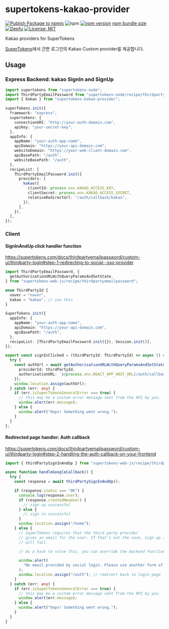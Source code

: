 # supertokens-kakao-provider

[![Publish Package to npmjs](https://github.com/eunchurn/supertokens-kakao-provider/actions/workflows/publish.yml/badge.svg)](https://github.com/eunchurn/supertokens-kakao-provider/actions/workflows/publish.yml) ![npm](https://img.shields.io/npm/dw/supertokens-kakao-provider) [![npm version](https://badge.fury.io/js/supertokens-kakao-provider.svg)](https://badge.fury.io/js/supertokens-kakao-provider) [npm bundle size](https://img.shields.io/bundlephobia/minzip/supertokens-kakao-provider?label=size) [![Depfu](https://badges.depfu.com/badges/1d17edbcb6db21de2ce1aed5e57e988f/overview.svg)](https://depfu.com/github/eunchurn/supertokens-kakao-provider?project_id=37165) [![License: MIT](https://img.shields.io/badge/License-MIT-yellow.svg)](https://opensource.org/licenses/MIT)

Kakao providers for SuperTokens

[SuperTokens](https://supertokens.com)애서 간편 로그인의 Kakao Custom provider를 제공합니다.

## Usage

### Express Backend: kakao SignIn and SignUp

```typescript
import supertokens from "supertokens-node";
import ThirdPartyEmailPassword from "supertokens-node/recipe/thirdpartyemailpassword";
import { Kakao } from "supertokens-kakao-provider";

superTokens.init({
  framework: "express",
  supertokens: {
    connectionURI: "http://your-auth-domain.com",
    apiKey: "your-secret-key",
  },
  appInfo: {
    appName: "your-auth-app-name",
    apiDomain: "https://your-api-domain.com",
    websiteDomain: "https://your-web-client-domain.com",
    apiBasePath: "/auth",
    websiteBasePath: "/auth",
  },
  recipeList: [
    ThirdPartyEmailPassword.init({
      providers: [
        kakao({
          clientId: process.env.KAKAO_ACCESS_KEY,
          clientSecret: process.env.KAKAO_ACCESS_SECRET,
          relativeRedirectUrl: "/auth/callback/kakao",
        }),
      ],
    }),
  ],
});
```

### Client

#### SignInAndUp click handler function

<https://supertokens.com/docs/thirdpartyemailpassword/custom-ui/thirdparty-login#step-1-redirecting-to-social--sso-provider>

```typescript
import ThirdPartyEmailPassword, {
  getAuthorisationURLWithQueryParamsAndSetState,
} from "supertokens-web-js/recipe/thirdpartyemailpassword";

enum ThirdPartyId {
  naver = "naver",
  kakao = "kakao", // use this
}

SuperTokens.init({
  appInfo: {
    appName: "your-auth-app-name",
    apiDomain: "https://your-api-domain.com",
    apiBasePath: "/auth",
  },
  recipeList: [ThirdPartyEmailPassword.init({}), Session.init()],
});

export const signInClicked = (thirdPartyId: ThirdPartyId) => async () => {
  try {
    const authUrl = await getAuthorisationURLWithQueryParamsAndSetState({
      providerId: thirdPartyId,
      authorisationURL: `${process.env.REACT_APP_HOST_URL}/auth/callback/${thirdPartyId}`,
    });
    window.location.assign(authUrl);
  } catch (err: any) {
    if (err.isSuperTokensGeneralError === true) {
      // this may be a custom error message sent from the API by you.
      window.alert(err.message);
    } else {
      window.alert("Oops! Something went wrong.");
    }
  }
};
```

#### Redirected page handler: Auth callback

<https://supertokens.com/docs/thirdpartyemailpassword/custom-ui/thirdparty-login#step-2-handling-the-auth-callback-on-your-frontend>

```typescript
import { thirdPartySignInAndUp } from "supertokens-web-js/recipe/thirdpartyemailpassword";

async function handleGoogleCallback() {
  try {
    const response = await thirdPartySignInAndUp();

    if (response.status === "OK") {
      console.log(response.user);
      if (response.createdNewUser) {
        // sign up successful
      } else {
        // sign in successful
      }
      window.location.assign("/home");
    } else {
      // SuperTokens requires that the third party provider
      // gives an email for the user. If that's not the case, sign up / in
      // will fail.

      // As a hack to solve this, you can override the backend functions to create a fake email for the user.

      window.alert(
        "No email provided by social login. Please use another form of login",
      );
      window.location.assign("/auth"); // redirect back to login page
    }
  } catch (err: any) {
    if (err.isSuperTokensGeneralError === true) {
      // this may be a custom error message sent from the API by you.
      window.alert(err.message);
    } else {
      window.alert("Oops! Something went wrong.");
    }
  }
}
```
